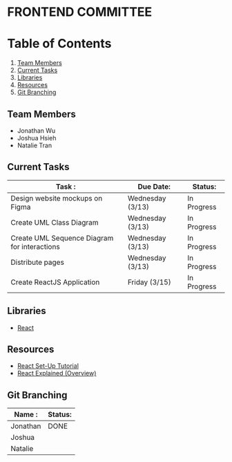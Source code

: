 # FRONTEND COMMITTEE
# Table of Contents
1. [Team Members](#team-members)
2. [Current Tasks](#current-tasks)
3. [Libraries](#libraries)
4. [Resources](#resources)
5. [Git Branching](#git-branching)

## Team Members <a name="team-members"></a>

- Jonathan Wu
- Joshua Hsieh
- Natalie Tran

## Current Tasks <a name="current-tasks"></a>

| Task :                                         | Due Date:        | Status:     |
| ---------------------------------------------- | ---------------- | ----------- |
| Design website mockups on Figma                | Wednesday (3/13) | In Progress |
| Create UML Class Diagram                       | Wednesday (3/13) | In Progress |
| Create UML Sequence Diagram for interactions   | Wednesday (3/13) | In Progress |
| Distribute pages                               | Wednesday (3/13) | In Progress |
| Create ReactJS Application                     | Friday    (3/15) | In Progress |

## Libraries <a name="libraries"></a>

- [React](https://react.dev/)

## Resources <a name="resources"></a>
- [React Set-Up Tutorial](https://www.youtube.com/watch?v=Kum8fPPrt-E&t=319s)
- [React Explained (Overview)](https://www.youtube.com/watch?v=s2skans2dP4)

## Git Branching <a name="git-branching"></a>

| Name :                                         | Status:     |
| ---------------------------------------------- | ----------- |
| Jonathan                                       | DONE        |
| Joshua                                         |             |
| Natalie                                        |             |

